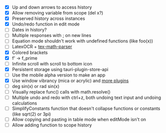 -   [x] Up and down arrows to access history
-   [x] Allow removing variable from scope (del x?)
-   [x] Preserved history across instances
-   [x] Undo/redo function in edit mode
-   [ ] Dates in history?
-   [ ] Multiple responses with ; on new lines
-   [ ] Equation mode shouldn't work with undefined functions (like foo(x))
-   [ ] LatexOCR + [tex-math-parser](https://github.com/davidtranhq/tex-math-parser)
-   [x] Colored brackets
-   [x] f' -> f_prime
-   [ ] Infinite scroll with scroll to bottom icon
-   [x] Persistent storage using tauri-plugin-store-api
-   [ ] Use the mobile alpha version to make an app
-   [x] Use window vibrancy (mica or acrylic) and [more plugins](https://github.com/tauri-apps/awesome-tauri?tab=readme-ov-file)
-   [ ] deg sin(x) or rad sin(x)
-   [ ] Visually replace func() calls with math.resolve()
-   [ ] Multiple undo and redo with ctrl+z, both undoing text input and undoing calculations
-   [ ] SimplifyConstants function that doesn't collapse functions or constants (like sqrt(2) or 3pi)
-   [ ] Allow copying and pasting in table mode when editMode isn't on
-   [ ] Allow adding function to scope history
